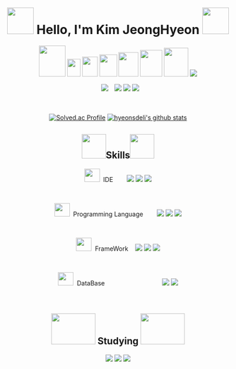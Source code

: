 <div align="center" dir="auto">
<!--   <img src="https://capsule-render.vercel.app/api?type=slice&color=585858&height=250&section=header&text=Hello,%20I'm%20Kim%20Jeong%20Hyeon%20%F0%9F%A4%97&fontSize=30&rotate=16&fontAlign=70&fontAlignY=30&desc=Android-Developer&descAlign=70">
  <br/>  -->
  <h1><img src="https://t1.daumcdn.net/cafeattach/1IHuH/e0af1f36064111538132d9bc4f7b26281d247c20" width="60" height="60"> Hello, I'm Kim JeongHyeon <img src="https://t1.daumcdn.net/cafeattach/1IHuH/e0af1f36064111538132d9bc4f7b26281d247c20" width="60" height="60"></h1>
  
  <!--Header-->
  <img src="https://t1.daumcdn.net/cafeattach/1IHuH/fabcc631e8a39dad69451a1484a39b913b928f92" width="60" height="70"> <img src="https://t1.daumcdn.net/cafeattach/1IHuH/72e10ae0c31579b5156646f17a85b4fc76f3491d" width="30" height="40"> <img src="https://t1.daumcdn.net/cafeattach/1IHuH/72e10ae0c31579b5156646f17a85b4fc76f3491d" width="35" height="45"> <img src="https://t1.daumcdn.net/cafeattach/1IHuH/72e10ae0c31579b5156646f17a85b4fc76f3491d" width="40" height="50"> <img src="https://t1.daumcdn.net/cafeattach/1IHuH/72e10ae0c31579b5156646f17a85b4fc76f3491d" width="45" height="55"> <img src="https://t1.daumcdn.net/cafeattach/1IHuH/72e10ae0c31579b5156646f17a85b4fc76f3491d" width="50" height="60"> <img src="https://t1.daumcdn.net/cafeattach/1IHuH/72e10ae0c31579b5156646f17a85b4fc76f3491d" width="55" height="65"> <img src="https://t1.daumcdn.net/cafeattach/1IHuH/fabcc631e8a39dad69451a1484a39b913b928f92"> 
  
  <a href="https://hits.seeyoufarm.com"/>
    <img src="https://hits.seeyoufarm.com/api/count/incr/badge.svg?url=https%3A%2F%2Fgithub.com%2FAlpoxDev" style="height : auto; margin-left : 10px; margin-right : 10px;"/></a>  <a href="https://www.instagram.com/hyeonsdeli/" target="_blank"> <img src="https://img.shields.io/badge/hyeonsdeli-E4405F?style=flat&logo=instagram&logoColor=white"/></a> <img src="https://img.shields.io/badge/rlawjdgus850@naver.com-03C75A?style=flat&logo=naver&logoColor=white"/></a> <a href="https://safe-physician-29d.notion.site/952c0781c9c644fe899ddbf7e92c6b2b" target="_blank"> <img src="https://img.shields.io/badge/notion-000000?style=flat&logo=notion&logoColor=white"/></a>
    

  <br/> <br/> 
  [![Solved.ac Profile](http://mazassumnida.wtf/api/v2/generate_badge?boj=rlawjdgus850)](https://solved.ac/rlawjdgus850/) [![hyeonsdeli's github stats](https://github-readme-stats.vercel.app/api/top-langs/?username=hyeonsdeli&show_icons=true&hide_border=true&title_color=004386&icon_color=004386&layout=compact)](https://github.com/hyeonsdeli)

<!--   <img src="https://github.com/hyeonsdeli/hyeonsdeli/assets/98089406/fef3d065-ec9a-470e-be8c-d4e6c654cab1">
  <img src="https://github.com/hyeonsdeli/hyeonsdeli/assets/98089406/075efca7-738a-4e90-bd11-cc3030c4954d"> -->
</div>

<div align="center" dir="auto">
  <!--Body-->
  <h2><img src="https://t1.daumcdn.net/cafeattach/1IHuH/aee0441a991cf53795cd9730eccf1ac7a6c24510" width="55" height="55">Skills<img src="https://t1.daumcdn.net/cafeattach/1IHuH/aee0441a991cf53795cd9730eccf1ac7a6c24510" width="55" height="55">     </h2>
  
  <p> <img src="https://t1.daumcdn.net/cafeattach/1IHuH/1b900f14541fca51edd8ddf4f776073649b00116" width="35" height="30">&nbsp; IDE &nbsp; &nbsp; &nbsp; &nbsp;<img src="https://img.shields.io/badge/AndroidStudio-3DDC84?style=flat&logo=androidstudio&logoColor=white"/> <img src="https://img.shields.io/badge/Intellij-000000?style=flat&logo=intellijidea&logoColor=white"/> <img src="https://img.shields.io/badge/VisualStudioCode-007ACC?style=flat&logo=visualstudiocode&logoColor=white"/> </p> <br/>
  <p> <img src="https://t1.daumcdn.net/cafeattach/1IHuH/10497381d1607af2721bedf063d3d7394bf11df2" width="35" height="30">&nbsp; Programming Language&nbsp; &nbsp; &nbsp; &nbsp;  <img src="https://img.shields.io/badge/Java-0431B4?style=flat&logo=Java&logoColor=white"/> <img src="https://img.shields.io/badge/kotlin-7F52FF?style=flat&logo=kotlin&logoColor=white"/> <img src="https://img.shields.io/badge/C++-00599C?style=flat&logo=cplusplus&logoColor=white"/> </p> <br/>
  <p> <img src="https://t1.daumcdn.net/cafeattach/1IHuH/094191644e9875148089a6b539ad27ed5cb9fd3a" width="35" height="30">&nbsp; FrameWork &nbsp; &nbsp;<img src="https://img.shields.io/badge/Android-3DDC84?style=flat&logo=Android&logoColor=white"/> <img src="https://img.shields.io/badge/SpringBoot-6DB33F?style=flat&logo=springboot&logoColor=white"/> <img src="https://img.shields.io/badge/Spring Data JPA-6db35f?style=flat&logo=springdatajpa&logoColor=white"/></p> <br/>
<p> <img src="https://t1.daumcdn.net/cafeattach/1IHuH/a248706d8562528dbe934abd6bc86d9a116dd5e5" width="35" height="30">&nbsp; DataBase &nbsp; &nbsp; &nbsp; &nbsp; &nbsp; &nbsp; &nbsp; &nbsp; &nbsp; &nbsp; &nbsp; &nbsp; &nbsp; &nbsp; &nbsp; &nbsp; <img src="https://img.shields.io/badge/MySQL-4479A1?style=flat&logo=mysql&logoColor=white"/> <img src="https://img.shields.io/badge/H2 DataBase-022dc9?style=flat&logo=h2&logoColor=white"/> </p> <br/>
</div>

<div align="center" dir="auto">
  <!--Bottom-->
  <h2><img src="https://t1.daumcdn.net/cafeattach/1IHuH/a4b0360fcb117922c74d5049f5b1ac8fc952d8fd" width="100" height="70"> Studying <img src="https://t1.daumcdn.net/cafeattach/1IHuH/a4b0360fcb117922c74d5049f5b1ac8fc952d8fd" width="100" height="70"></h2>
  
  <img src="https://img.shields.io/badge/React-61DAFB?style=flat&logo=react&logoColor=white"/> <img src="https://img.shields.io/badge/JavaScript-F7DF1E?style=flat&logo=javascript&logoColor=white"/> <img src="https://img.shields.io/badge/CSS-1572B6?style=flat&logo=css3&logoColor=white"/>

</div>

